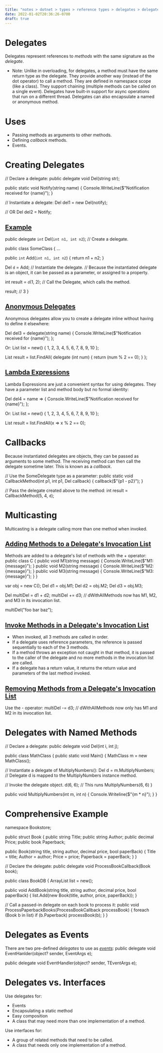 ```yaml
---
title: "notes > dotnet > types > reference types > delegates > delegates"
date: 2022-01-02T20:36:26-0700
draft: true
---
```

# Delegates
Delegates represent references to *methods* with the same signature as the *delegate*.
- Note: Unlike in overloading, for delegates, a method must have the same return type as the delegate.
They provide another way (instead of the dot operator) to call a method.
They are defined in namespace scope (like a class).
They support chaining (multiple methods can be called on a single event).
Delegates have built-in support for async operations that run on a different thread.
Delegates can also encapsulate a named or anonymous method.

# Uses
- Passing methods as arguments to other methods.
- Defining *callback* methods.
- Events.

# Creating Delegates
// Declare a delegate:
public delegate void Del(string str);

public static void Notify(string name) {
Console.WriteLine($"Notification received for {name}");
}

// Instantiate a delegate:
Del del1 = new Del(notify);

// OR
Del del2 = Notify;

## <u>Example</u>
public delegate `int` Del(`int n1, int n2`); // Create a delegate.

public class SomeClass {
…

public `int` Add(`int n1, int n2`) {
return n1 + n2;
}

Del `d` = Add; // Instantiate the delegate.
// Because the instantiated delegate is an object, it can be passed as a parameter, or assigned to a property.

int result = `d`(1, 2); // Call the Delegate, which calls the method.

result; // 3
}

## <u>Anonymous Delegates</u>
Anonymous delegates allow you to create a delegate inline without having to define it elsewhere:

Del del3 = delegate(string name) {
Console.WriteLine($"Notification received for {name}");
};

Or:
List<int> list = new() { 1, 2, 3, 4, 5, 6, 7, 8, 9, 10 };

List<int> result = list.FindAll(
delegate (int num) {
return (num % 2 == 0);
}
};

## <u>Lambda Expressions</u>
Lambda Expressions are just a convenient syntax for using delegates. They have a parameter list and method body but no formal identity:

Del del4 = name => {
Console.WriteLine($"Notification received for {name}");
};

Or:
List<int> list = new() { 1, 2, 3, 4, 5, 6, 7, 8, 9, 10 };

List<int> result = list.FindAll(x => x % 2 == 0);

# Callbacks
Because instantiated delegates are objects, they can be passed as arguments to some method. The receiving method can then call the delegate sometime later. This is known as a *callback*.

// Use the SomeDelegate type as a parameter:
public static void CallbackMethod(int p1, int p1, Del callback) {
callback($"{p1 - p2}");
}

// Pass the delegate created above to the method:
int result = CallbackMethod(5, 4, `d`);

# Multicasting
Multicasting is a delegate calling more than one method when invoked.

## <u>Adding Methods to a Delegate's Invocation List</u>
Methods are added to a delegate's list of methods with the + operator:
public class C {
public void M1(string message) { Console.WriteLine($"M1: {message}"); }
public void M2(string message) { Console.WriteLine($"M2: {message}"); }
public void M3(string message) { Console.WriteLine($"M3: {message}"); }
}

var obj = new C();
Del d1 = obj.M1;
Del d2 = obj.M2;
Del d3 = obj.M3;

Del multiDel = d1 + d2;
multiDel += d3; // dWithAllMethods now has M1, M2, and M3 in its invocation list.

multiDel("foo bar baz");

## <u>Invoke Methods in a Delegate's Invocation List</u>
- When invoked, all 3 methods are called in order.
- If a delegate uses reference parameters, the reference is passed sequentially to each of the 3 methods.
- If a method throws an exception not caught in that method, it is passed to the caller of the delegate and no more methods in the invocation list are called.
- If a delegate has a return value, it returns the return value and parameters of the last method invoked.

## <u>Removing Methods from a Delegate's Invocation List</u>
Use the - operator:
multiDel -= d3; // dWithAllMethods now only has M1 and M2 in its invocation list.

# Delegates with Named Methods
// Declare a delegate:
public delegate void Del(int i, int j);

public class MathClass {
public static void Main() {
MathClass m = new MathClass();

// Instantiate a delegate of MultiplyNumbers():
Del d = m.MultiplyNumbers; // Delegate d is mapped to the MultiplyNumbers instance method.

// Invoke the delegate object.
d(6, 6); // This runs MultiplyNumbers(6, 6)
}

public void MultiplyNumbers(int m, int n) {
Console.Writeline($"{m * n}");
}
}

# Comprehensive Example
namespace Bookstore;

public struct Book {
public string Title;
public string Author;
public decimal Price;
public book Paperback;

public Book(string title, string author, decimal price, bool paperBack) {
Title = title;
Author = author;
Price = price;
Paperback = paperBack;
}
}

// Declare the delegate:
public delegate void ProcessBookCallback(Book book);

public class BookDB {
ArrayList list = new();

public void AddBook(string title, string author, decimal price, bool paperBack) {
list.Add(new Book(title, author, price, paperBack));
}

// Call a passed-in delegate on each book to process it:
public void ProcessPaperbackBooks(ProcessBookCallback processBook) {
foreach (Book b in list)
if (b.Paperback)
processBook(b);
}
}

# Delegates as Events
There are two pre-defined *delegates* to use as [*events*](onenote:#Events&section-id={92395629-C009-4FE2-B427-3AE65B5329AA}&page-id={61A81183-0181-4E37-98AD-A83C14CC0AD4}&end&base-path=https://d.docs.live.net/1489beaac91cb6b6/Documents/Notebooks/Code/C%20Sharp.one):
public delegate void EventHanlder(object? sender, EventArgs e);

public delegate void EventHandler<TEventArgs>(object? sender, TEventArgs e);

# Delegates vs. Interfaces
Use delegates for:
- Events
- Encapsulating a static method
- Easy composition
- A class that may need more than one implementation of a method.

Use interfaces for:
- A group of related methods that need to be called.
- A class that needs only one implementation of a method.